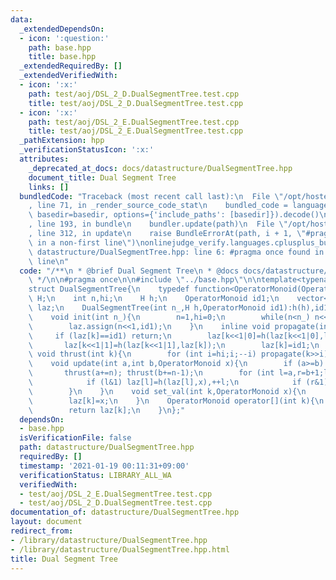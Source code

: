 ```yaml
---
data:
  _extendedDependsOn:
  - icon: ':question:'
    path: base.hpp
    title: base.hpp
  _extendedRequiredBy: []
  _extendedVerifiedWith:
  - icon: ':x:'
    path: test/aoj/DSL_2_D.DualSegmentTree.test.cpp
    title: test/aoj/DSL_2_D.DualSegmentTree.test.cpp
  - icon: ':x:'
    path: test/aoj/DSL_2_E.DualSegmentTree.test.cpp
    title: test/aoj/DSL_2_E.DualSegmentTree.test.cpp
  _pathExtension: hpp
  _verificationStatusIcon: ':x:'
  attributes:
    _deprecated_at_docs: docs/datastructure/DualSegmentTree.hpp
    document_title: Dual Segment Tree
    links: []
  bundledCode: "Traceback (most recent call last):\n  File \"/opt/hostedtoolcache/Python/3.9.1/x64/lib/python3.9/site-packages/onlinejudge_verify/documentation/build.py\"\
    , line 71, in _render_source_code_stat\n    bundled_code = language.bundle(stat.path,\
    \ basedir=basedir, options={'include_paths': [basedir]}).decode()\n  File \"/opt/hostedtoolcache/Python/3.9.1/x64/lib/python3.9/site-packages/onlinejudge_verify/languages/cplusplus.py\"\
    , line 193, in bundle\n    bundler.update(path)\n  File \"/opt/hostedtoolcache/Python/3.9.1/x64/lib/python3.9/site-packages/onlinejudge_verify/languages/cplusplus_bundle.py\"\
    , line 312, in update\n    raise BundleErrorAt(path, i + 1, \"#pragma once found\
    \ in a non-first line\")\nonlinejudge_verify.languages.cplusplus_bundle.BundleErrorAt:\
    \ datastructure/DualSegmentTree.hpp: line 6: #pragma once found in a non-first\
    \ line\n"
  code: "/**\n * @brief Dual Segment Tree\n * @docs docs/datastructure/DualSegmentTree.hpp\n\
    \ */\n\n#pragma once\n\n#include \"../base.hpp\"\n\ntemplate<typename OperatorMonoid>\n\
    struct DualSegmentTree{\n    typedef function<OperatorMonoid(OperatorMonoid,OperatorMonoid)>\
    \ H;\n    int n,hi;\n    H h;\n    OperatorMonoid id1;\n    vector<OperatorMonoid>\
    \ laz;\n    DualSegmentTree(int n_,H h,OperatorMonoid id1):h(h),id1(id1){init(n_);}\n\
    \    void init(int n_){\n        n=1,hi=0;\n        while(n<n_) n<<=1,++hi;\n\
    \        laz.assign(n<<1,id1);\n    }\n    inline void propagate(int k){\n   \
    \     if (laz[k]==id1) return;\n        laz[k<<1|0]=h(laz[k<<1|0],laz[k]);\n \
    \       laz[k<<1|1]=h(laz[k<<1|1],laz[k]);\n        laz[k]=id1;\n    }\n    inline\
    \ void thrust(int k){\n        for (int i=hi;i;--i) propagate(k>>i);\n    }\n\
    \    void update(int a,int b,OperatorMonoid x){\n        if (a>=b) return;\n \
    \       thrust(a+=n); thrust(b+=n-1);\n        for (int l=a,r=b+1;l<r;l>>=1,r>>=1){\n\
    \            if (l&1) laz[l]=h(laz[l],x),++l;\n            if (r&1) --r,laz[r]=h(laz[r],x);\n\
    \        }\n    }\n    void set_val(int k,OperatorMonoid x){\n        thrust(k+=n);\n\
    \        laz[k]=x;\n    }\n    OperatorMonoid operator[](int k){\n        thrust(k+=n);\n\
    \        return laz[k];\n    }\n};"
  dependsOn:
  - base.hpp
  isVerificationFile: false
  path: datastructure/DualSegmentTree.hpp
  requiredBy: []
  timestamp: '2021-01-19 00:11:31+09:00'
  verificationStatus: LIBRARY_ALL_WA
  verifiedWith:
  - test/aoj/DSL_2_E.DualSegmentTree.test.cpp
  - test/aoj/DSL_2_D.DualSegmentTree.test.cpp
documentation_of: datastructure/DualSegmentTree.hpp
layout: document
redirect_from:
- /library/datastructure/DualSegmentTree.hpp
- /library/datastructure/DualSegmentTree.hpp.html
title: Dual Segment Tree
---
```

